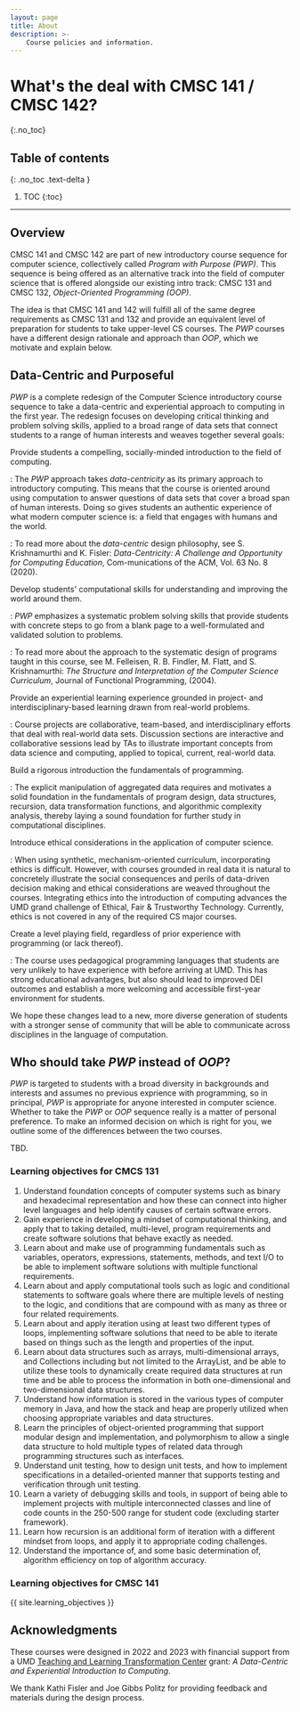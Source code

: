 ```yaml
---
layout: page
title: About
description: >-
    Course policies and information.
---
```


# What's the deal with CMSC 141 / CMSC 142?
{:.no_toc}

## Table of contents
{: .no_toc .text-delta }

1. TOC
{:toc}

---

## Overview

CMSC 141 and CMSC 142 are part of new introductory course sequence for
computer science, collectively called *Program with Purpose (PWP)*.  This
sequence is being offered as an alternative track into the field of
computer science that is offered alongside our existing intro track:
CMSC 131 and CMSC 132, *Object-Oriented Programming (OOP)*.

The idea is that CMSC 141 and 142 will fulfill all of the same degree
requirements as CMSC 131 and 132 and provide an equivalent level of
preparation for students to take upper-level CS courses.  The *PWP*
courses have a different design rationale and approach than *OOP*,
which we motivate and explain below.

## Data-Centric and Purposeful

*PWP* is a complete redesign of the Computer Science introductory
course sequence to take a data-centric and experiential approach to
computing in the first year.  The redesign focuses on developing
critical thinking and problem solving skills, applied to a broad range
of data sets that connect students to a range of human interests
and weaves together several goals:

Provide students a compelling, socially-minded introduction to the field of computing.

: The *PWP* approach takes *data-centricity* as its primary approach to
  introductory computing. This means that the course is oriented
  around using computation to answer questions of data sets that cover
  a broad span of human interests. Doing so gives students an
  authentic experience of what modern computer science is: a field
  that engages with humans and the world.

: To read more about the *data-centric* design philosophy, see
  S. Krishnamurthi and K. Fisler: *Data-Centricity: A Challenge and
  Opportunity for Computing Education*, Com-munications of the ACM,
  Vol. 63 No. 8 (2020).

Develop students' computational skills for understanding and improving the world around them.

: *PWP* emphasizes a systematic problem solving skills that provide
  students with concrete steps to go from a blank page to a
  well-formulated and validated solution to problems.

: To read more about the approach to the systematic design of programs
  taught in this course, see M. Felleisen, R. B. Findler, M. Flatt,
  and S. Krishnamurthi: *The Structure and Interpretation of the
  Computer Science Curriculum*, Journal of Functional Programming,
  (2004).

Provide an experiential learning experience grounded in project- and interdisciplinary-based learning drawn from real-world problems.

: Course projects are collaborative, team-based, and interdisciplinary
  efforts that deal with real-world data sets. Discussion sections are
  interactive and collaborative sessions lead by TAs to illustrate
  important concepts from data science and computing, applied to
  topical, current, real-world data.

Build a rigorous introduction the fundamentals of programming. 

: The explicit manipulation of aggregated data requires and
  motivates a solid foundation in the fundamentals of program design,
  data structures, recursion, data transformation functions, and
  algorithmic complexity analysis, thereby laying a sound foundation
  for further study in computational disciplines.
  
Introduce ethical considerations in the application of computer science.

: When using synthetic, mechanism-oriented curriculum, incorporating
  ethics is difficult. However, with courses grounded in real data it
  is natural to concretely illustrate the social consequences and
  perils of data-driven decision making and ethical considerations
  are weaved throughout the courses. Integrating ethics into the
  introduction of computing advances the UMD grand challenge of
  Ethical, Fair & Trustworthy Technology. Currently, ethics is not
  covered in any of the required CS major courses.

Create a level playing field, regardless of prior experience with programming (or lack thereof). 

: The course uses pedagogical programming languages that students are
  very unlikely to have experience with before arriving at UMD. This
  has strong educational advantages, but also should lead to improved
  DEI outcomes and establish a more welcoming and accessible
  first-year environment for students.

We hope these changes lead to a new, more diverse generation of
students with a stronger sense of community that will be able to
communicate across disciplines in the language of computation.

## Who should take *PWP* instead of *OOP*?

*PWP* is targeted to students with a broad diversity in backgrounds
and interests and assumes no previous exprience with programming, so
in principal, *PWP* is appropriate for anyone interested in computer
science.  Whether to take the *PWP* or *OOP* sequence really is a
matter of personal preference.  To make an informed decision on which
is right for you, we outline some of the differences between the two
courses.

TBD.

### Learning objectives for CMCS 131

1. Understand foundation concepts of computer systems such as binary and hexadecimal representation and how these can connect into higher level languages and help identify causes of certain software errors.
2. Gain experience in developing a mindset of computational thinking, and apply that to taking detailed, multi-level, program requirements and create software solutions that behave exactly as needed.
3. Learn about and make use of programming fundamentals such as variables, operators, expressions, statements, methods, and text I/O to be able to implement software solutions with multiple functional requirements.
4. Learn about and apply computational tools such as logic and conditional statements to software goals where there are multiple levels of nesting to the logic, and conditions that are compound with as many as three or four related requirements.
5. Learn about and apply iteration using at least two different types of loops, implementing software solutions that need to be able to iterate based on things such as the length and properties of the input.
6. Learn about data structures such as arrays, multi-dimensional arrays, and Collections including but not limited to the ArrayList, and be able to utilize these tools to dynamically create required data structures at run time and be able to process the information in both one-dimensional and two-dimensional data structures.
7. Understand how information is stored in the various types of computer memory in Java, and how the stack and heap are properly utilized when choosing appropriate variables and data structures.
8. Learn the principles of object-oriented programming that support modular design and implementation, and polymorphism to allow a single data structure to hold multiple types of related data through programming structures such as interfaces.
9. Understand unit testing, how to design unit tests, and how to implement specifications in a detailed-oriented manner that supports testing and verification through unit testing.
10. Learn a variety of debugging skills and tools, in support of being able to implement projects with multiple interconnected classes and line of code counts in the 250-500 range for student code (excluding starter framework).
11. Learn how recursion is an additional form of iteration with a different mindset from loops, and apply it to appropriate coding challenges.
12. Understand the importance of, and some basic determination of, algorithm efficiency on top of algorithm accuracy.

### Learning objectives for CMSC 141

{{ site.learning_objectives }}

## Acknowledgments

These courses were designed in 2022 and 2023 with financial support
from a UMD [Teaching and Learning Transformation
Center](https://tltc.umd.edu/) grant: *A Data-Centric and Experiential
Introduction to Computing*.

We thank Kathi Fisler and Joe Gibbs Politz for providing feedback and
materials during the design process.

